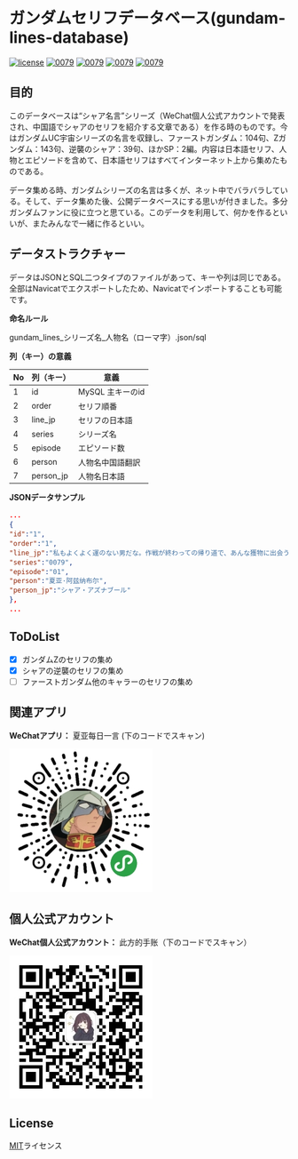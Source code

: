 # ガンダムセリフデータベース(gundam-lines-database)

[![license](https://img.shields.io/github/license/mashape/apistatus.svg?style=flat-square)]()
[![0079](https://img.shields.io/badge/0079-104-blue.svg?style=flat-square)]()
[![0079](https://img.shields.io/badge/Z-143-blue.svg?style=flat-square)]()
[![0079](https://img.shields.io/badge/0093-39-blue.svg?style=flat-square)]()
[![0079](https://img.shields.io/badge/sp-2-blue.svg?style=flat-square)]()

## 目的
このデータベースは“シャア名言”シリーズ（WeChat個人公式アカウントで発表され、中国語でシャアのセリフを紹介する文章である）を作る時のものです。今はガンダムUC宇宙シリーズの名言を収録し、ファーストガンダム：104句、Zガンダム：143句、逆襲のシャア：39句、ほかSP：2編。内容は日本語セリフ、人物とエピソードを含めて、日本語セリフはすべてインターネット上から集めたものである。

データ集める時、ガンダムシリーズの名言は多くが、ネット中でバラバラしている。そして、データ集めた後、公開データベースにする思いが付きました。多分ガンダムファンに役に立つと思ている。このデータを利用して、何かを作るといいが、またみんなで一緒に作るといい。

## データストラクチャー
データはJSONとSQL二つタイプのファイルがあって、キーや列は同じである。全部はNavicatでエクスポートしたため、Navicatでインポートすることも可能です。

**命名ルール**

gundam_lines_シリーズ名_人物名（ローマ字）.json/sql

**列（キー）の意義**

No | 列（キー） | 意義
---- | ----- | ---- 
1 | id | MySQL 主キーのid 
2 | order | セリフ順番
3 | line_jp | セリフの日本語
4 | series | シリーズ名 
5 | episode | エピソード数
6 | person | 人物名中国語翻訳
7 | person_jp | 人物名日本語

**JSONデータサンプル**
```json
...
{
"﻿id":"1",
"order":"1",
"line_jp":"私もよくよく運のない男だな。作戦が終わっての帰り道で、あんな獲物に出会うなどとは",
"series":"0079",
"episode":"01",
"person":"夏亚·阿兹纳布尔",
"person_jp":"シャア・アズナブール"
},
...
```

## ToDoList
- [x] ガンダムZのセリフの集め 
- [x] シャアの逆襲のセリフの集め
- [ ] ファーストガンダム他のキャラーのセリフの集め

## 関連アプリ
**WeChatアプリ：** 夏亚每日一言 (下のコードでスキャン)

![](./img/gundam-line-weapp.jpg)

## 個人公式アカウント
**WeChat個人公式アカウント：** 此方的手账（下のコードでスキャン）

![](./img/qrcode.jpg)

## License
[MIT](./LICENSE)ライセンス
